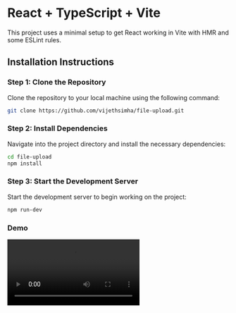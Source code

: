 # React + TypeScript + Vite

This project uses a minimal setup to get React working in Vite with HMR and some ESLint rules.

## Installation Instructions

### Step 1: Clone the Repository

Clone the repository to your local machine using the following command:

```sh
git clone https://github.com/vijethsimha/file-upload.git
```

### Step 2: Install Dependencies

Navigate into the project directory and install the necessary dependencies:

```sh
cd file-upload
npm install
```

### Step 3: Start the Development Server

Start the development server to begin working on the project:

```sh
npm run-dev
```

### Demo

![](https://github.com/vijethsimha/file-upload/blob/master/demo.mp4)
